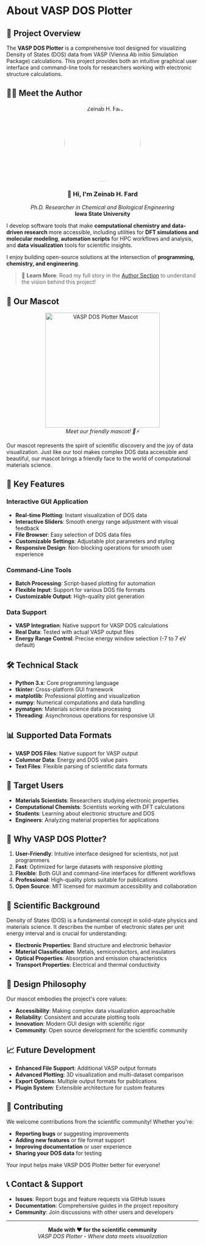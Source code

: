# About VASP DOS Plotter

## 🎯 Project Overview

The **VASP DOS Plotter** is a comprehensive tool designed for visualizing Density of States (DOS) data from VASP (Vienna Ab initio Simulation Package) calculations. This project provides both an intuitive graphical user interface and command-line tools for researchers working with electronic structure calculations.

## 👨‍🔬 Meet the Author

<div align="center">
  <img src="RES/Mascot.jpg" alt="Zeinab H. Fard" width="200" height="200" style="border-radius: 50%;">
  <br>
  <h3>👋 Hi, I'm <strong>Zeinab H. Fard</strong></h3>
  <p><em>Ph.D. Researcher in Chemical and Biological Engineering</em><br>
  <strong>Iowa State University</strong></p>
</div>

I develop software tools that make **computational chemistry and data-driven research** more accessible, including utilities for **DFT simulations and molecular modeling**, **automation scripts** for HPC workflows and analysis, and **data visualization** tools for scientific insights.

I enjoy building open-source solutions at the intersection of **programming, chemistry, and engineering**.

> 📖 **Learn More**: Read my full story in the [Author Section](AUTHOR.md) to understand the vision behind this project!

## 🎨 Our Mascot

<div align="center">
  <img src="RES/Mascot.jpg" alt="VASP DOS Plotter Mascot" width="300" height="300">
  <br>
  <em>Meet our friendly mascot! 🧪⚡</em>
</div>

Our mascot represents the spirit of scientific discovery and the joy of data visualization. Just like our tool makes complex DOS data accessible and beautiful, our mascot brings a friendly face to the world of computational materials science.

## 🚀 Key Features

### Interactive GUI Application
- **Real-time Plotting**: Instant visualization of DOS data
- **Interactive Sliders**: Smooth energy range adjustment with visual feedback
- **File Browser**: Easy selection of DOS data files
- **Customizable Settings**: Adjustable plot parameters and styling
- **Responsive Design**: Non-blocking operations for smooth user experience

### Command-Line Tools
- **Batch Processing**: Script-based plotting for automation
- **Flexible Input**: Support for various DOS file formats
- **Customizable Output**: High-quality plot generation

### Data Support
- **VASP Integration**: Native support for VASP DOS calculations
- **Real Data**: Tested with actual VASP output files
- **Energy Range Control**: Precise energy window selection (-7 to 7 eV default)

## 🛠️ Technical Stack

- **Python 3.x**: Core programming language
- **tkinter**: Cross-platform GUI framework
- **matplotlib**: Professional plotting and visualization
- **numpy**: Numerical computations and data handling
- **pymatgen**: Materials science data processing
- **Threading**: Asynchronous operations for responsive UI

## 📊 Supported Data Formats

- **VASP DOS Files**: Native support for VASP output
- **Columnar Data**: Energy and DOS value pairs
- **Text Files**: Flexible parsing of scientific data formats

## 🎯 Target Users

- **Materials Scientists**: Researchers studying electronic properties
- **Computational Chemists**: Scientists working with DFT calculations
- **Students**: Learning about electronic structure and DOS
- **Engineers**: Analyzing material properties for applications

## 🌟 Why VASP DOS Plotter?

1. **User-Friendly**: Intuitive interface designed for scientists, not just programmers
2. **Fast**: Optimized for large datasets with responsive plotting
3. **Flexible**: Both GUI and command-line interfaces for different workflows
4. **Professional**: High-quality plots suitable for publications
5. **Open Source**: MIT licensed for maximum accessibility and collaboration

## 🔬 Scientific Background

Density of States (DOS) is a fundamental concept in solid-state physics and materials science. It describes the number of electronic states per unit energy interval and is crucial for understanding:

- **Electronic Properties**: Band structure and electronic behavior
- **Material Classification**: Metals, semiconductors, and insulators
- **Optical Properties**: Absorption and emission characteristics
- **Transport Properties**: Electrical and thermal conductivity

## 🎨 Design Philosophy

Our mascot embodies the project's core values:
- **Accessibility**: Making complex data visualization approachable
- **Reliability**: Consistent and accurate plotting tools
- **Innovation**: Modern GUI design with scientific rigor
- **Community**: Open source development for the scientific community

## 📈 Future Development

- **Enhanced File Support**: Additional VASP output formats
- **Advanced Plotting**: 3D visualization and multi-dataset comparison
- **Export Options**: Multiple output formats for publications
- **Plugin System**: Extensible architecture for custom features

## 🤝 Contributing

We welcome contributions from the scientific community! Whether you're:
- **Reporting bugs** or suggesting improvements
- **Adding new features** or file format support
- **Improving documentation** or user experience
- **Sharing your DOS data** for testing

Your input helps make VASP DOS Plotter better for everyone!

## 📞 Contact & Support

- **Issues**: Report bugs and feature requests via GitHub issues
- **Documentation**: Comprehensive guides in the project repository
- **Community**: Join discussions with other users and developers

---

<div align="center">
  <strong>Made with ❤️ for the scientific community</strong>
  <br>
  <em>VASP DOS Plotter - Where data meets visualization</em>
</div>
